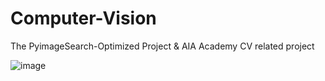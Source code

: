 # Computer-Vision

The PyimageSearch-Optimized Project & AIA Academy CV related project

![image]("Result_Image/chp_1_11_3_WhatIsConvexHull.png")

